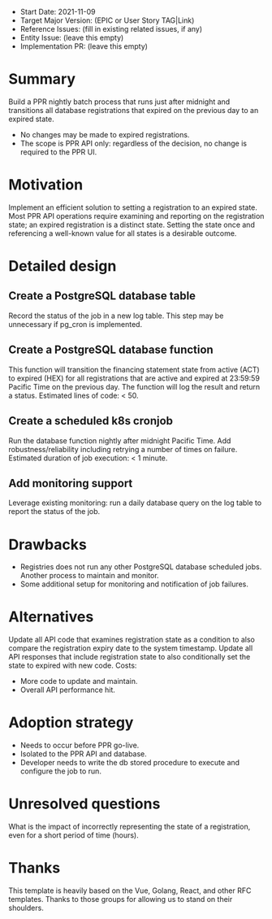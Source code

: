 - Start Date: 2021-11-09
- Target Major Version: (EPIC or User Story TAG|Link)
- Reference Issues: (fill in existing related issues, if any)
- Entity Issue: (leave this empty)
- Implementation PR: (leave this empty)

# Summary

Build a PPR nightly batch process that runs just after midnight and transitions all database registrations 
that expired on the previous day to an expired state. 
- No changes may be made to expired registrations.
- The scope is PPR API only: regardless of the decision, no change is required to the PPR UI. 

# Motivation
Implement an efficient solution to setting a registration to an expired state. Most PPR API operations require
examining and reporting on the registration state; an expired registration is a distinct state.
Setting the state once and referencing a well-known value for all states is a desirable outcome.

# Detailed design

## Create a PostgreSQL database table
Record the status of the job in a new log table. This step may be unnecessary if pg_cron is 
implemented.

## Create a PostgreSQL database function
This function will transition the financing statement state from active (ACT) to expired (HEX) 
for all registrations that are active and expired at 23:59:59 Pacific Time on the previous day.
The function will log the result and return a status.
Estimated lines of code: < 50.

## Create a scheduled k8s cronjob 
Run the database function nightly after midnight Pacific Time. Add robustness/reliability including retrying
a number of times on failure.
Estimated duration of job execution: < 1 minute.

## Add monitoring support
Leverage existing monitoring: run a daily database query on the log table to report the status of the job.

# Drawbacks
- Registries does not run any other PostgreSQL database scheduled jobs. Another process to maintain and monitor.
- Some additional setup for monitoring and notification of job failures. 

# Alternatives
Update all API code that examines registration state as a condition to also compare the registration 
expiry date to the system timestamp. Update all API responses that include registration state to also 
conditionally set the state to expired with new code.
Costs:
- More code to update and maintain.
- Overall API performance hit.

# Adoption strategy
- Needs to occur before PPR go-live.
- Isolated to the PPR API and database.
- Developer needs to write the db stored procedure to execute and configure the job to run.

# Unresolved questions
What is the impact of incorrectly representing the state of a registration, even for a short period of time (hours).

# Thanks

This template is heavily based on the Vue, Golang, React, and other RFC templates. Thanks to those groups for allowing us to stand on their shoulders.
